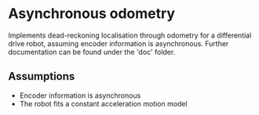 Asynchronous odometry
=====================

Implements dead-reckoning localisation through odometry for a differential drive robot, assuming encoder information is asynchronous.
Further documentation can be found under the 'doc' folder.

## Assumptions
* Encoder information is asynchronous
* The robot fits a constant acceleration motion model
